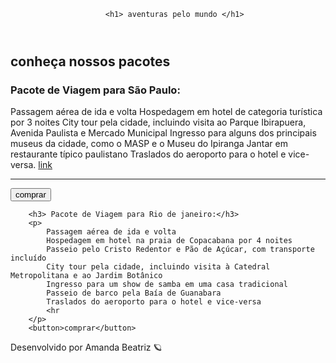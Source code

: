 <!DOCTYPE html>
<html lang="en">
<head>
    <meta charset="UTF-8">
    <meta name="viewport" content="width=device-width, initial-scale=1.0">
    <title>viagem dos seus sonhos </title>
</head>
<body>
    <header>

        <h1> aventuras pelo mundo </h1> 
        
  </header>
  <section>
    <h2> conheça nossos pacotes </h2>
    <h3> Pacote de Viagem para São Paulo:</h3>
    <p>
        Passagem aérea de ida e volta
        Hospedagem em hotel de categoria turística por 3 noites
        City tour pela cidade, incluindo visita ao Parque Ibirapuera, Avenida Paulista e Mercado Municipal
        Ingresso para alguns dos principais museus da cidade, como o MASP e o Museu do Ipiranga
        Jantar em restaurante típico paulistano
        Traslados do aeroporto para o hotel e vice-versa.
        <a href="https://br.lipsum.com/feed/html">link</a>
        <hr
    </p>
    <button>comprar</button>

        <h3> Pacote de Viagem para Rio de janeiro:</h3>
        <p>
            Passagem aérea de ida e volta
            Hospedagem em hotel na praia de Copacabana por 4 noites
            Passeio pelo Cristo Redentor e Pão de Açúcar, com transporte incluído
            City tour pela cidade, incluindo visita à Catedral Metropolitana e ao Jardim Botânico
            Ingresso para um show de samba em uma casa tradicional
            Passeio de barco pela Baía de Guanabara
            Traslados do aeroporto para o hotel e vice-versa
            <hr
        </p>
        <button>comprar</button>
  </section>
  <footer>
    <p>Desenvolvido por Amanda Beatriz 🪐 </p>
  </footer>

</body>
</html>

